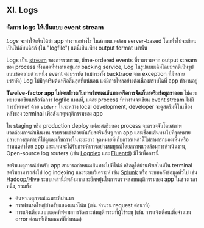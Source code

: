 ## XI. Logs
### จัดการ logs ให้เป็นแบบ event stream

*Logs* จะทำให้เห็นได้ว่า app ทำงานอย่างไร ในสภาพแวดล้อม server-based โดยทั่วไปจะเขียนเป็นไฟล์บนดิสก์ (ใน "logfile") แต่นี่เป็นเพียง output format เท่านั้น

Logs เป็น [stream](https://adam.herokuapp.com/past/2011/4/1/logs_are_streams_not_files/) ของการรวบรวม, time-ordered events ที่รวมรวมจาก output stream ของ process ทั้งหมดที่ทำงานอยู่และ backing service, Log ในรูปแบบเดิมโดยปรกติเป็นรูปแบบข้อความด้วยหนึ่ง event ต่อบรรทัด (แม้กระทั้ง backtrace จาก exception ที่มีหลายบรรทัด) Log ไม่มีจุดเริ่มต้นหรือสิ้นสุดที่แน่นอน แต่มีการไหลอย่างต่อเนื่องตราบใดที่ app ทำงานอยู่

**Twelve-factor app ไม่เคยกังวลกับการกำหนดเส้นทางหรือการจัดเก็บสตรีมข้อมูลขาออก** ไม่ควรพยายามเขียนหรือจัดการ logfile แทนที่, แต่ล่ะ process ที่ทำงานจะเขียน event stream ไม่มีการบัฟเฟอร์ ด้วย `stderr` ในระหว่าง local development, developer จะดูสตรีมนี้ในเบื้องหลังของ terminal เพื่อสังเกตุพฤติกรรมของ app

ใน staging หรือ production deploy แต่ละสตรีมของ process จะตรวจจับโดยสภาพแวดล้อมการดำเนินงาน รวบรวมเข้าด้วยกันกับสตรีมอื่นๆ จาก app และเชื่อมเส้นทางไปที่จุดหมายปลายทางสุดท้ายที่ใช้ดูและเก็บถาวรในระยะยาว จุดหมายที่เก็บถาวรเหล่านี้ไม่สามารถมองเห็นหรือกำหนดค่าโดย app และแทนจะได้รับการจัดการอย่างสมบูรณ์โดยสภาพแวดล้อมการดำเนินงาน, Open-source log routers (เช่น [Logplex](https://github.com/heroku/logplex) และ [Fluentd](https://github.com/fluent/fluentd)) มีไว้เพื่อการนี้

สตรีมเหตุการณ์สำหรับ app สามารถกำหนดเส้นทางไปที่ไฟล์ หรือดูได้ผ่านเรียลไทม์ใน terminal สตรีมสามารถส่งไป log indexing และระบบวิเคราะห์ เช่น [Splunk](http://www.splunk.com/) หรือ ระบบคลังข้อมูลทั่วไป เช่น [Hadoop/Hive](http://hive.apache.org/) ระบบเหล่านี้มีพลังมากและยืดหยุ่นในการตรวจสอบพฤติกรรมของ app ในช่วงเวลาหนึ่ง, รวมทั้ง:

* ค้นหาเหตุการณ์เฉพาะที่ผ่านมา
* กราฟขนาดใหญ่สำหรับแสดงแนวโน้ม (เช่น จำนวน request ต่อนาที)
* การแจ้งเตือนแบบแอคทีฟตามการวิเคราะห์พฤติกรรมที่ผู้ใช้ระบุ (เช่น การแจ้งเตือนเมื่อจำนวน error ต่อนาทีเกินเกณฑ์ที่กำหนด)

